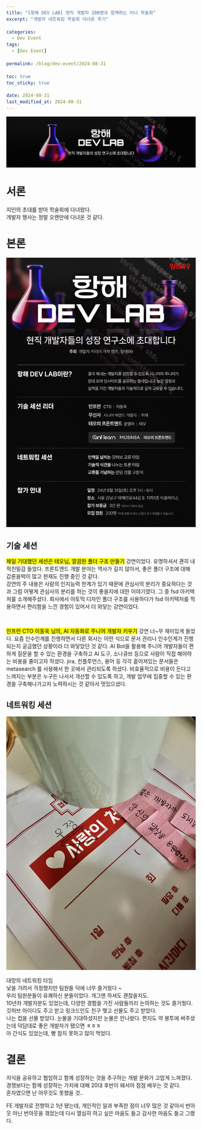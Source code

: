 ```yaml
---
title: "[항해 DEV LAB] 현직 개발자 200명과 함께하는 미니 학술회"
excerpt: "개발자 네트워킹 학술회 다녀온 후기"

categories:
  - Dev Event
tags:
  - [Dev Event]

permalink: /blog/dev-event/2024-08-31

toc: true
toc_sticky: true

date: 2024-08-31
last_modified_at: 2024-08-31
---
```


![서론](/assets/images/posts_img/dev-event/2024-08-31/항해_데브랩.png)

# 서론

지인의 초대를 받아 학술회에 다녀왔다. <br/>
개발자 행사는 정말 오랜만에 다녀온 것 같다.

# 본론

![세션목록](/assets/images/posts_img/dev-event/2024-08-31/KakaoTalk_Photo_2024-09-01-17-47-41.jpeg)

## 기술 세션

<mark>제일 기대했던 세션은 테오님, 깔끔한 폴더 구조 만들기</mark> 강연이었다. 유명하셔서 괜히 내적친밀감 들었다.
프론트엔드 개발 분야는 역사가 길지 않아서, 좋은 폴더 구조에 대해 갑론을박이 많고 현재도 진행 중인 것 같다. <br/>
강연의 주 내용은 사람의 인지능력 한계가 있기 때문에 관심사의 분리가 중요하다는 것과 그럼 어떻게 관심사의 분리를 하는 것이 좋을지에 대한 이야기였다. 그 중 fsd 아키텍처를 소개해주셨다. 회사에서 아토믹 디자인 폴더 구조를 사용하다가 fsd 아키텍처를 적용하면서 편리함을 느낀 경험이 있어서 더 와닿는 강연이었다.

<br/>

<mark>인프런 CTO 이동욱 님의, AI 자동화로 주니어 개발자 키우기</mark> 강연 너~무 재미있게 들었다. 요즘 인수인계를 진행하면서 다른 회사는 어떤 식으로 문서 관리나 인수인계가 진행되는지 궁금했던 상황이라 더 와닿았던 것 같다. AI Bot을 활용해 주니어 개발자들이 편하게 질문을 할 수 있는 환경을 구축하고 AI 도구, 소나큐브 등으로 사람이 직접 해야하는 비용을 줄이고자 하셨다. jira, 컨플루언스, 용어 등 각각 흩어져있는 문서들은 metasearch 를 사용해서 한 곳에서 관리되도록 하셨다. 비효율적으로 비용이 든다고 느껴지는 부분은 누구든 나서서 개선할 수 있도록 하고, 개발 업무에 집중할 수 있는 환경을 구축해나가고자 노력하시는 것 같아서 멋있으셨다.

## 네트워킹 세션

![서론](/assets/images/posts_img/dev-event/2024-08-31/KakaoTalk_Photo_2024-09-01-16-37-59%20006.jpeg)

대망의 네트워킹 타임<br/> 낯을 가려서 걱정했지만 팀원들 덕에 너무 즐거웠다 ~ <br/>
우리 팀원분들이 유쾌하신 분들이었다. 개그맨 하셔도 괜찮을지도. <br/> 10년차 개발자분도 있었는데, 다양한 경험을 가진 사람들끼리 논의하는 것도 즐거웠다. <br/>
깃허브 아이디도 주고 받고 링크드인도 친구 맺고 선물도 주고 받았다. <br/> 나는 컵을 선물 받았다. 눈물을 기대하셨지만 눈물은 안나왔다. 편지도 약 봉투에 써주셨는데 덕담대로 좋은 개발자가 됐으면 ㅎㅎㅎ <br/> 아 간식도 있었는데, 빵 참지 못하고 많이 먹었다.

# 결론

지식을 공유하고 협업하고 함께 성장하는 것을 추구하는 개발 문화가 고맙게 느껴졌다. <br/> 경쟁보다는 함께 성장하는 가치에 대해 20대 후반이 돼서야 점점 배우는 것 같다.
<br/>혼자였으면 난 아무것도 못했을 것..
<br/>

FE 개발자로 전향하고 1년 됐는데, 개인적인 일과 부족한 점이 너무 많은 것 같아서 번아웃 아닌 번아웃을 겪었는데 다시 열심히 하고 싶은 마음도 들고 감사한 마음도 들고 그랬다.
